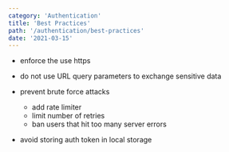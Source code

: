 ```yaml
---
category: 'Authentication'
title: 'Best Practices'
path: '/authentication/best-practices'
date: '2021-03-15'
---
```


- enforce the use https
- do not use URL query parameters to exchange sensitive data
- prevent brute force attacks

  - add rate limiter
  - limit number of retries
  - ban users that hit too many server errors

- avoid storing auth token in local storage
